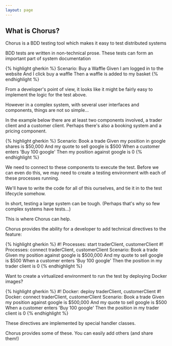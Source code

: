 ```yaml
---
layout: page
---
```


## What is Chorus?

Chorus is a BDD testing tool which makes it easy to test distributed systems

BDD tests are written in non-technical prose. These tests can form an important part of system documentation

{% highlight gherkin %}
Scenario: Buy a Waffle
  Given I am logged in to the website
  And I click buy a waffle
  Then a waffle is added to my basket
{% endhighlight %}

From a developer's point of view, it looks like it might be fairly easy to implement the logic for the test above.

However in a complex system, with several user interfaces and components, things are not so simple...

In the example below there are at least two components involved, a trader client and a customer client.
Perhaps there's also a booking system and a pricing component.

{% highlight gherkin %}
Scenario: Book a trade
  Given my position in google shares is $50,000
  And my quote to sell google is $500
  When a customer enters 'Buy 100 google'
  Then my position against google is 0
{% endhighlight %}


We need to connect to these components to execute the test. Before we can even do this, we may need to create a testing
environment with each of these processes running.

We'll have to write the code for all of this ourselves, and tie it in to the test lifecycle somehow.

In short, testing a large system can be tough. (Perhaps that's why so few complex systems have tests...)

This is where Chorus can help.

Chorus provides the ability for a developer to add technical directives to the feature:

{% highlight gherkin %}
#! Processes: start traderClient, customerClient
#! Processes: connect traderClient, customerClient
Scenario: Book a trade
  Given my position against google is $500,000
  And my quote to sell google is $500
  When a customer enters 'Buy 100 google'
  Then the position in my trader client is 0
{% endhighlight %}

Want to create a virtualized environment to run the test by deploying Docker images?

{% highlight gherkin %}
#! Docker: deploy traderClient, customerClient
#! Docker: connect traderClient, customerClient
Scenario: Book a trade
  Given my position against google is $500,000
  And my quote to sell google is $500
  When a customer enters 'Buy 100 google'
  Then the position in my trader client is 0
{% endhighlight %}


These directives are implemented by special handler classes.

Chorus provides some of these.
You can easily add others (and share them!)








